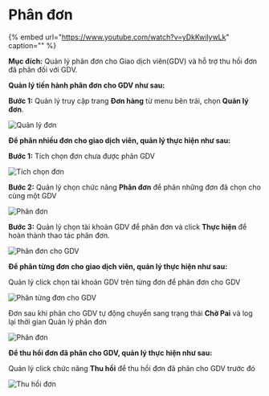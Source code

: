 # Phân đơn

{% embed url="https://www.youtube.com/watch?v=yDkKwilywLk" caption="" %}

**Mục đích:** Quản lý phân đơn cho Giao dịch viên\(GDV\) và hỗ trợ thu hồi đơn đã phân đối với GDV.

**Quản lý tiến hành phân đơn cho GDV như sau:**

**Bước 1:** Quản lý truy cập trang **Đơn hàng** từ menu bên trái, chọn **Quản lý đơn**.

![Qu&#x1EA3;n l&#xFD; &#x111;&#x1A1;n](https://user-images.githubusercontent.com/75475064/105478067-46c46e80-5cd5-11eb-925b-fb42ef87f9a9.png)

**Để phân nhiều đơn cho giao dịch viên, quản lý thực hiện như sau:**

**Bước 1:** Tích chọn đơn chưa được phân GDV

![T&#xED;ch ch&#x1ECD;n &#x111;&#x1A1;n](https://user-images.githubusercontent.com/75475064/105479376-f64e1080-5cd6-11eb-96cf-83112e3969b7.png)

**Bước 2:** Quản lý chọn chức năng **Phân đơn** để phân những đơn đã chọn cho cùng một GDV

![Ph&#xE2;n &#x111;&#x1A1;n](https://user-images.githubusercontent.com/75475064/105479496-1aa9ed00-5cd7-11eb-9e7e-401c42da8bb4.png)

**Bước 3:** Quản lý chọn tài khoản GDV để phân đơn và click **Thực hiện** để hoàn thành thao tác phân đơn.

![Ph&#xE2;n &#x111;&#x1A1;n cho GDV](https://user-images.githubusercontent.com/75475064/105479805-7ffdde00-5cd7-11eb-9770-5c4973d04640.png)

**Để phân từng đơn cho giao dịch viên, quản lý thực hiện như sau:**

Quản lý click chọn tài khoản GDV trên từng đơn để phân đơn cho GDV

![Ph&#xE2;n t&#x1EEB;ng &#x111;&#x1A1;n cho GDV](https://user-images.githubusercontent.com/75475064/105479986-bf2c2f00-5cd7-11eb-9e41-4918b64d9860.png)

Đơn sau khi phân cho GDV tự động chuyển sang trạng thái **Chờ Pai** và log lại thời gian Quản lý phân đơn

![Ph&#xE2;n &#x111;&#x1A1;n](https://user-images.githubusercontent.com/75475064/105480496-65783480-5cd8-11eb-928c-5604e41f0f7f.png)

**Để thu hồi đơn đã phân cho GDV, quản lý thực hiện như sau:**

Quản lý click chức năng **Thu hồi** để thu hồi đơn đã phân cho GDV trước đó

![Thu h&#x1ED3;i &#x111;&#x1A1;n](https://user-images.githubusercontent.com/75475064/105480837-d7507e00-5cd8-11eb-8745-6c26e3c1c242.png)

